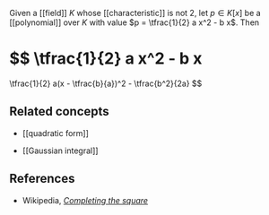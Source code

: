 Given a [[field]] $K$ whose [[characteristic]] is not 2, let $p\in K[x]$ be a [[polynomial]] over $K$ with value $p = \tfrac{1}{2} a x^2 - b x$. Then

$$
  \tfrac{1}{2} a x^2 - b x 
  =
  \tfrac{1}{2} a(x - \tfrac{b}{a})^2 - \tfrac{b^2}{2a}
$$

## Related concepts

* [[quadratic form]]

* [[Gaussian integral]]

##  References

* Wikipedia, _[Completing the square](https://en.wikipedia.org/wiki/Completing_the_square)_

